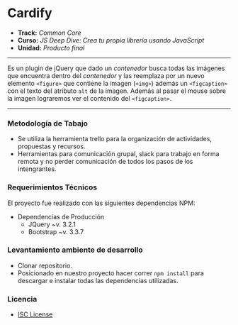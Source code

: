# Cardify

* **Track:** _Common Core_
* **Curso:** _JS Deep Dive: Crea tu propia librería usando JavaScript_
* **Unidad:** _Producto final_

***

Es un plugin de jQuery que dado un _contenedor_ busca todas las
imágenes que encuentra dentro del _contenedor_ y las reemplaza por un nuevo
elemento `<figure>` que contiene la imagen (`<img>`) además  un `<figcaption>`
con el texto del atributo `alt` de la imagen.
Además al pasar el mouse sobre la imagen lograremos ver el contenido del `<figcaption>`.

***
### Metodología de Tabajo

+ Se utiliza la herramienta trello para la organización de actividades, propuestas y recursos.
+ Herramientas para comunicación grupal, slack para trabajo en forma remota y no perder comunicación de todos los pasos de los intengrantes.


### Requerimientos Técnicos

El proyecto fue realizado con las siguientes dependencias NPM:

+ Dependencias de Producción
  - JQuery ~v. 3.2.1
  - Bootstrap ~v. 3.3.7

### Levantamiento ambiente de desarrollo

+ Clonar repositorio.
+ Posicionado en nuestro proyecto hacer correr `npm install` para descargar e instalar todas las dependencias utilizadas.

### Licencia
+ [ISC License](https://opensource.org/licenses/ISC)
   
